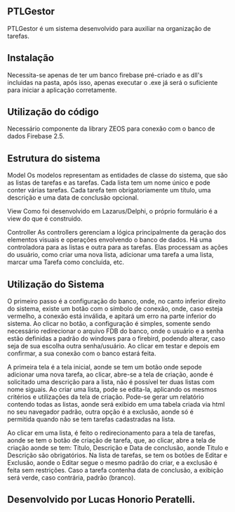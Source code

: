 ## PTLGestor
  PTLGestor é um sistema desenvolvido para auxiliar na organização de tarefas.

## Instalação
  Necessita-se apenas de ter um banco firebase pré-criado e as dll's incluidas na pasta, após isso, apenas executar o .exe já será o suficiente para iniciar a aplicação corretamente.

## Utilização do código
  Necessário componente da library ZEOS para conexão com o banco de dados Firebase 2.5.

## Estrutura do sistema
  Model
  Os modelos representam as entidades de classe do sistema, que são as listas de tarefas e as tarefas. Cada lista tem um nome único e pode conter várias tarefas. Cada tarefa tem obrigatoriamente um título, uma descrição e uma data de conclusão opcional.
  
  View
  Como foi desenvolvido em Lazarus/Delphi, o próprio formulário é a view do que é construido.
  
  Controller
  As controllers gerenciam a lógica principalmente da geração dos elementos visuais e operações envolvendo o banco de dados. Há uma controladora para as listas e outra para as tarefas. Elas processam as ações do usuário, como criar uma nova lista, adicionar uma tarefa a 
  uma lista, marcar uma Tarefa como concluída, etc.

## Utilização do Sistema
  O primeiro passo é a configuração do banco, onde, no canto inferior direito do sistema, existe um botão com o símbolo de conexão, onde, caso esteja vermelho, a conexão está inválida, e apitará um erro na parte inferior do sistema. Ao clicar no botão, a configuração é simples, somente sendo necessário redirecionar o arquivo FDB do banco, onde o usuário e a senha estão definidas a padrão do windows para o firebird, podendo alterar, caso seja de sua escolha outra senha/usuário. Ao clicar em testar e depois em confirmar, a sua conexão com o banco estará feita. 

  A primeira tela é a tela inicial, aonde se tem um botão onde sepode adicionar uma nova tarefa, ao clicar, abre-se a tela de criação, aonde é solicitado uma descrição para a lista, não é possível ter duas listas com nome siguais.
  Ao criar uma lista, pode se edita-la, aplicando os mesmos critérios e utilizações da tela de criação. Pode-se gerar um relatório contendo todas as listas, aonde será exibido em uma tabela criada via html no seu navegador padrão, outra opção é a exclusão, aonde só é   
  permitida quando não se tem tarefas cadastradas na lista.

  Ao clicar em uma lista, é feito o redirecionamento para a tela de tarefas, aonde se tem o botão de criação de tarefa, que, ao clicar, abre a tela de criação aonde se tem: Título, Descrição e Data de conclusão, aonde Titulo e Descrição são obrigatórios.
  Na lista de tarefas, se tem os botões de Editar e Exclusão, aonde o Editar segue o mesmo padrão do criar, e a exclusão é feita sem restrições. 
  Caso a tarefa contenha data de conclusão, a exibição será verde, caso contrária, padrão (branco).
  
## Desenvolvido por Lucas Honorio Peratelli.
